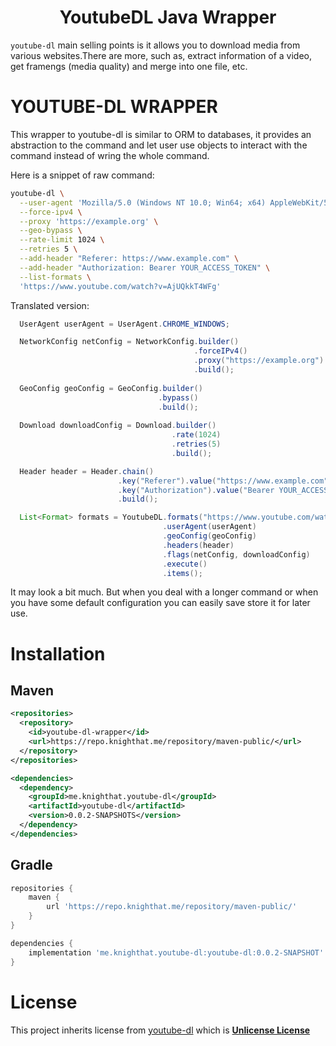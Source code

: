 <h1 align="center">
  YoutubeDL Java Wrapper
</h1>

`youtube-dl` main selling points is it allows you to download media from various websites.There are more, such as, extract information of a video, get framengs (media quality) and merge into one file, etc.

# YOUTUBE-DL WRAPPER

This wrapper to youtube-dl is similar to ORM to databases, it provides an abstraction to the command and let user use objects to interact with the command instead of wring the whole command.

Here is a snippet of raw command:

```sh
youtube-dl \
  --user-agent 'Mozilla/5.0 (Windows NT 10.0; Win64; x64) AppleWebKit/537.36 (KHTML, like Gecko) Chrome/123.0.0.0 Safari/537.3' \
  --force-ipv4 \
  --proxy 'https://example.org' \
  --geo-bypass \
  --rate-limit 1024 \
  --retries 5 \
  --add-header "Referer: https://www.example.com" \
  --add-header "Authorization: Bearer YOUR_ACCESS_TOKEN" \
  --list-formats \
  'https://www.youtube.com/watch?v=AjUQkkT4WFg'
```
Translated version:

```java
  UserAgent userAgent = UserAgent.CHROME_WINDOWS;

  NetworkConfig netConfig = NetworkConfig.builder()
                                         .forceIPv4()
                                         .proxy("https://example.org")
                                         .build();
                                    
  GeoConfig geoConfig = GeoConfig.builder()
                                 .bypass()
                                 .build();
                              
  Download downloadConfig = Download.builder()
                                    .rate(1024)
                                    .retries(5)
                                    .build();

  Header header = Header.chain()
                        .key("Referer").value("https://www.example.com")
                        .key("Authorization").value("Bearer YOUR_ACCESS_TOKEN")
                        .build();

  List<Format> formats = YoutubeDL.formats("https://www.youtube.com/watch?v=AjUQkkT4WFg")
                                  .userAgent(userAgent)
                                  .geoConfig(geoConfig)
                                  .headers(header)
                                  .flags(netConfig, downloadConfig)
                                  .execute()
                                  .items();
```

It may look a bit much. But when you deal with a longer command or when you have some default configuration you can easily save store it for later use.

# Installation

## Maven
```xml
<repositories>
  <repository>
    <id>youtube-dl-wrapper</id>
    <url>https://repo.knighthat.me/repository/maven-public/</url>
  </repository>
</repositories>

<dependencies>
  <dependency>
    <groupId>me.knighthat.youtube-dl</groupId>
    <artifactId>youtube-dl</artifactId>
    <version>0.0.2-SNAPSHOTS</version>
  </dependency>
</dependencies>
```

## Gradle
```groovy
repositories {
    maven {
        url 'https://repo.knighthat.me/repository/maven-public/'
    }
}

dependencies {
    implementation 'me.knighthat.youtube-dl:youtube-dl:0.0.2-SNAPSHOT'
}
```

# License

This project inherits license from [youtube-dl](https://github.com/ytdl-org/youtube-dl/blob/master/LICENSE) which is [**Unlicense License**](https://unlicense.org/)

